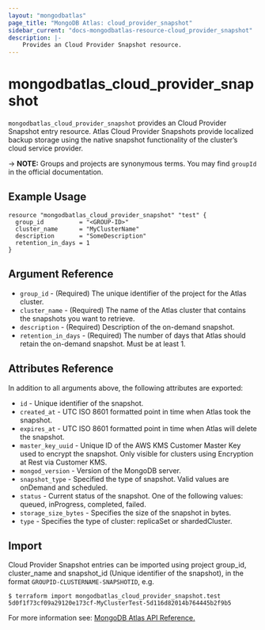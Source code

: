 ```yaml
---
layout: "mongodbatlas"
page_title: "MongoDB Atlas: cloud_provider_snapshot"
sidebar_current: "docs-mongodbatlas-resource-cloud_provider_snapshot"
description: |-
    Provides an Cloud Provider Snapshot resource.
---
```


# mongodbatlas_cloud_provider_snapshot

`mongodbatlas_cloud_provider_snapshot` provides an Cloud Provider Snapshot entry resource. Atlas Cloud Provider Snapshots provide localized backup storage using the native snapshot functionality of the cluster’s cloud service provider.

-> **NOTE:** Groups and projects are synonymous terms. You may find `groupId` in the official documentation.

## Example Usage

```hcl
resource "mongodbatlas_cloud_provider_snapshot" "test" {
  group_id          = "<GROUP-ID>"
  cluster_name      = "MyClusterName"
  description       = "SomeDescription"
  retention_in_days = 1
}
```

## Argument Reference

* `group_id` - (Required) The unique identifier of the project for the Atlas cluster.
* `cluster_name` - (Required) The name of the Atlas cluster that contains the snapshots you want to retrieve.
* `description` - (Required) Description of the on-demand snapshot.
* `retention_in_days` - (Required) The number of days that Atlas should retain the on-demand snapshot. Must be at least 1.

## Attributes Reference

In addition to all arguments above, the following attributes are exported:

* `id` - Unique identifier of the snapshot.
* `created_at` - UTC ISO 8601 formatted point in time when Atlas took the snapshot.
* `expires_at` - UTC ISO 8601 formatted point in time when Atlas will delete the snapshot.
* `master_key_uuid` - Unique ID of the AWS KMS Customer Master Key used to encrypt the snapshot. Only visible for clusters using Encryption at Rest via Customer KMS.
* `mongod_version` - Version of the MongoDB server.
* `snapshot_type` - Specified the type of snapshot. Valid values are onDemand and scheduled.
* `status` - Current status of the snapshot. One of the following values: queued, inProgress, completed, failed.
* `storage_size_bytes` - Specifies the size of the snapshot in bytes.
* `type` - Specifies the type of cluster: replicaSet or shardedCluster.
## Import

Cloud Provider Snapshot entries can be imported using project group_id, cluster_name and snapshot_id (Unique identifier of the snapshot), in the format `GROUPID-CLUSTERNAME-SNAPSHOTID`, e.g.

```
$ terraform import mongodbatlas_cloud_provider_snapshot.test 5d0f1f73cf09a29120e173cf-MyClusterTest-5d116d82014b764445b2f9b5
```

For more information see: [MongoDB Atlas API Reference.](https://docs.atlas.mongodb.com/reference/api/cloud-provider-snapshot/)
